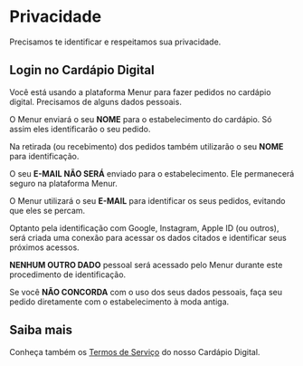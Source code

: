 # Privacidade

Precisamos te identificar e respeitamos sua privacidade.

## Login no Cardápio Digital

Você está usando a plataforma Menur para fazer pedidos no cardápio digital. Precisamos de alguns dados pessoais.

O Menur enviará o seu **NOME** para o estabelecimento do cardápio. Só assim eles identificarão o seu pedido.

Na retirada (ou recebimento) dos pedidos também utilizarão o seu **NOME** para identificação.

O seu **E-MAIL NÃO SERÁ** enviado para o estabelecimento. Ele permanecerá seguro na plataforma Menur.

O Menur utilizará o seu **E-MAIL** para identificar os seus pedidos, evitando que eles se percam.

Optanto pela identificação com Google, Instagram, Apple ID (ou outros), será criada uma conexão para acessar os dados citados e identificar seus próximos acessos.

**NENHUM OUTRO DADO** pessoal será acessado pelo Menur durante este procedimento de identificação.

Se você **NÃO CONCORDA** com o uso dos seus dados pessoais, faça seu pedido diretamente com o estabelecimento à moda antiga.

## Saiba mais

Conheça também os [Termos de Serviço](../../../termos/cardapio) do nosso Cardápio Digital.
